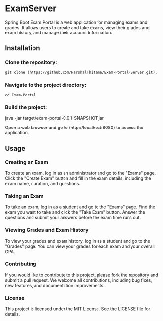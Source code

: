 # ExamServer

Spring Boot Exam Portal is a web application for managing exams and grades. It allows users to create and take exams, view their grades and exam history, and manage their account information.


## Installation

### Clone the repository:

	git clone (https://github.com/HarshalThitame/Exam-Portal-Server.git).
	
### Navigate to the project directory:

	cd Exam-Portal
	
### Build the project:

java -jar target/exam-portal-0.0.1-SNAPSHOT.jar

Open a web browser and go to (http://localhost:8080) to access the application.



## Usage

### Creating an Exam
To create an exam, log in as an administrator and go to the "Exams" page. Click the "Create Exam" button and fill in the exam details, including the exam name, duration, and questions.


### Taking an Exam
To take an exam, log in as a student and go to the "Exams" page. Find the exam you want to take and click the "Take Exam" button. Answer the questions and submit your answers before the exam time runs out.

### Viewing Grades and Exam History
To view your grades and exam history, log in as a student and go to the "Grades" page. You can view your grades for each exam and your overall GPA.

### Contributing
If you would like to contribute to this project, please fork the repository and submit a pull request. We welcome all contributions, including bug fixes, new features, and documentation improvements.

### License
This project is licensed under the MIT License. See the LICENSE file for details.
